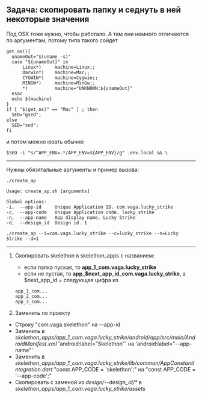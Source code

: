 ### 
Задача: скопировать папку и седнуть в ней некоторые значения
--- 

Под OSX тоже нужно, чтобы работало. А там они немного отличаются по аргументам, потому типа такого сойдет
```
get_os(){
  unameOut="$(uname -s)"
  case "${unameOut}" in
      Linux*)     machine=Linux;;
      Darwin*)    machine=Mac;;
      CYGWIN*)    machine=Cygwin;;
      MINGW*)     machine=MinGw;;
      *)          machine="UNKNOWN:${unameOut}"
  esac
  echo ${machine}
}
if [ "$(get_os)" == "Mac" ] ; then
  SED="gsed";
else
  SED="sed";
fi
```
и потом можно юзать обычно
```
$SED -i "s/^APP_ENV=.*/APP_ENV=${APP_ENV}/g" .env.local && \
```
 
---
Нужны обязятальные аргументы и пример вызова:
```
./create_ap

Usage: create_ap.sh [arguments]

Global options:
-i,  --app-id     Unique Application ID. com.vaga.lucky_strike
-c,  --app-code   Unique Application code. lucky_strike
-n,  --app-name   App display name. Lucky Strike
-d,  --design_id  Design id. 1

./create_ap --i=com.vaga.lucky_strike --c=lucky_strike --n=Lucky Strike --d=1

```
---
1. Скопировать skelethon в skelethon_apps с названием:
    - если папка пуская, то **app_1_com.vaga.lucky_strike**
    - если не пустая, то **app_$next_app_id_com.vaga.lucky_strike**, 
    а $next_app_id = следующая цифра из
     ```
    app_1_com...
    app_2_com...
    app_3_com...
    ```

2. Заменить по проекту
- Строку "com.vaga.skelethon" на --app-id
- Заменить в _skelethon_apps/app_1_com.vaga.lucky_strike/android/app/src/main/AndroidManifest.xml_ 
'android:label="Skelethon"' на 'android:label="--app-name"'
- Заменить в  _skelethon_apps/app_1_com.vaga.lucky_strike/lib/common/AppConstantIntegration.dart_
"const APP_CODE = 'skelethon';" на "const APP_CODE = '--app-code';"
- Скопировать с заменой из _design/--design_id/*_ в _skelethon_apps/app_1_com.vaga.lucky_strike/assets_ 

